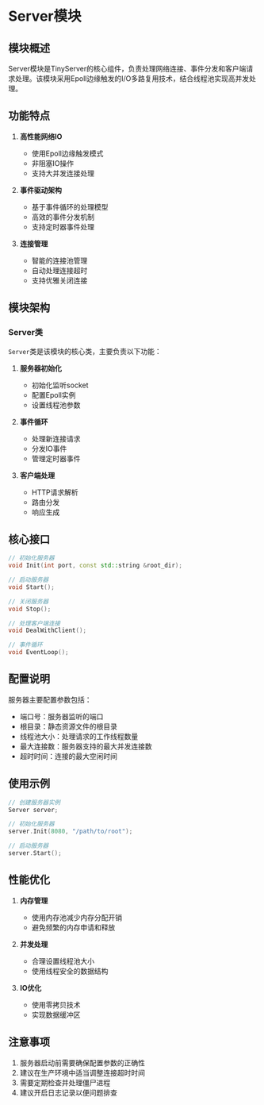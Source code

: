 # Server模块
## 模块概述

Server模块是TinyServer的核心组件，负责处理网络连接、事件分发和客户端请求处理。该模块采用Epoll边缘触发的I/O多路复用技术，结合线程池实现高并发处理。

## 功能特点

1. **高性能网络IO**
   - 使用Epoll边缘触发模式
   - 非阻塞IO操作
   - 支持大并发连接处理

2. **事件驱动架构**
   - 基于事件循环的处理模型
   - 高效的事件分发机制
   - 支持定时器事件处理

3. **连接管理**
   - 智能的连接池管理
   - 自动处理连接超时
   - 支持优雅关闭连接

## 模块架构

### Server类

`Server`类是该模块的核心类，主要负责以下功能：

1. **服务器初始化**
   - 初始化监听socket
   - 配置Epoll实例
   - 设置线程池参数

2. **事件循环**
   - 处理新连接请求
   - 分发IO事件
   - 管理定时器事件

3. **客户端处理**
   - HTTP请求解析
   - 路由分发
   - 响应生成

## 核心接口

```cpp
// 初始化服务器
void Init(int port, const std::string &root_dir);

// 启动服务器
void Start();

// 关闭服务器
void Stop();

// 处理客户端连接
void DealWithClient();

// 事件循环
void EventLoop();
```

## 配置说明

服务器主要配置参数包括：

- 端口号：服务器监听的端口
- 根目录：静态资源文件的根目录
- 线程池大小：处理请求的工作线程数量
- 最大连接数：服务器支持的最大并发连接数
- 超时时间：连接的最大空闲时间

## 使用示例

```cpp
// 创建服务器实例
Server server;

// 初始化服务器
server.Init(8080, "/path/to/root");

// 启动服务器
server.Start();
```

## 性能优化

1. **内存管理**
   - 使用内存池减少内存分配开销
   - 避免频繁的内存申请和释放

2. **并发处理**
   - 合理设置线程池大小
   - 使用线程安全的数据结构

3. **IO优化**
   - 使用零拷贝技术
   - 实现数据缓冲区

## 注意事项

1. 服务器启动前需要确保配置参数的正确性
2. 建议在生产环境中适当调整连接超时时间
3. 需要定期检查并处理僵尸进程
4. 建议开启日志记录以便问题排查
